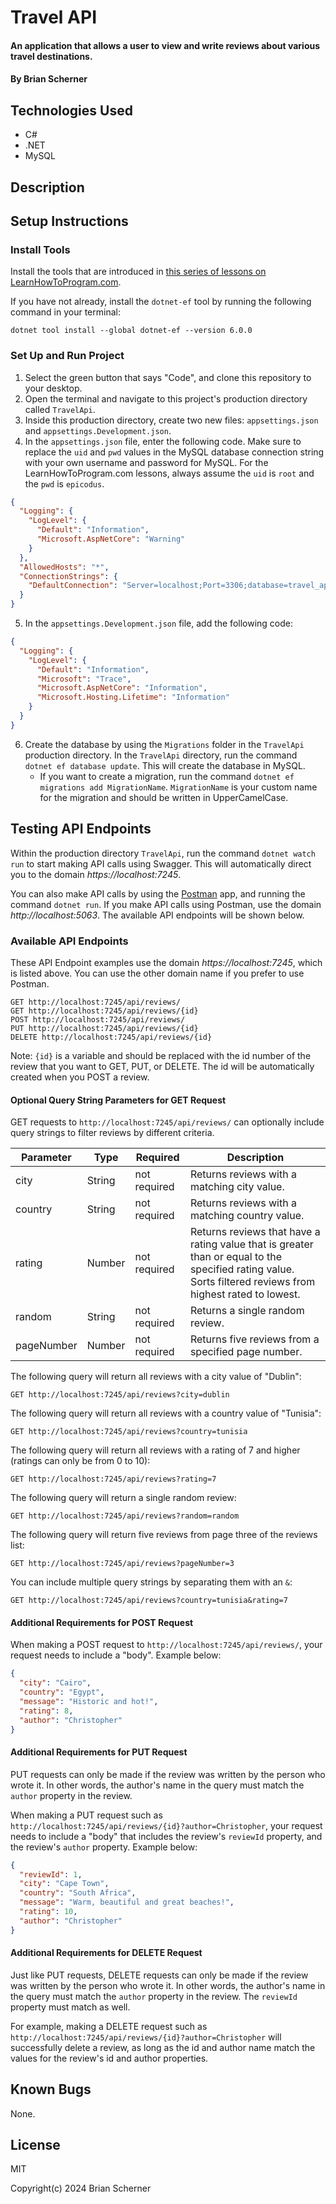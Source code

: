 # Travel API

#### An application that allows a user to view and write reviews about various travel destinations.

#### By Brian Scherner

## Technologies Used

* C#
* .NET
* MySQL

## Description

<!-- This application has full CRUD (Create, Read, Update, Delete) functionality, and allows users to GET, POST, PUT, and DELETE reviews about various travel destinations. Users can GET (Read) and POST (Create) reviews about travel destinations. To POST a review, they enter a city, country, message, rating, and their name.

They can also GET reviews by entering a country, city, ID, rating, or by entering a "random" query. A user can also PUT (Edit) and DELETE (Delete) reviews, but only if they wrote them. The "author" name for the review must match the input for the "author" query in the request. -->

## Setup Instructions

### Install Tools

Install the tools that are introduced in [this series of lessons on LearnHowToProgram.com](https://old.learnhowtoprogram.com/fidgetech-3-c-and-net/3-0-lessons-1-5-getting-started-with-c/3-0-0-01-welcome-to-c).

If you have not already, install the `dotnet-ef` tool by running the following command in your terminal:

```
dotnet tool install --global dotnet-ef --version 6.0.0
```

### Set Up and Run Project

1. Select the green button that says "Code", and clone this repository to your desktop.
2. Open the terminal and navigate to this project's production directory called `TravelApi`.
3. Inside this production directory, create two new files: `appsettings.json` and `appsettings.Development.json`.
4. In the `appsettings.json` file, enter the following code. Make sure to replace the `uid` and `pwd` values in the MySQL database connection string with your own username and password for MySQL. For the LearnHowToProgram.com lessons, always assume the `uid` is `root` and the `pwd` is `epicodus`.

```json
{
  "Logging": {
    "LogLevel": {
      "Default": "Information",
      "Microsoft.AspNetCore": "Warning"
    }
  },
  "AllowedHosts": "*",
  "ConnectionStrings": {
    "DefaultConnection": "Server=localhost;Port=3306;database=travel_api;uid=root;pwd=epicodus;"
  }
}
```

5. In the `appsettings.Development.json` file, add the following code:

```json
{
  "Logging": {
    "LogLevel": {
      "Default": "Information",
      "Microsoft": "Trace",
      "Microsoft.AspNetCore": "Information",
      "Microsoft.Hosting.Lifetime": "Information"
    }
  }
}
```

6. Create the database by using the `Migrations` folder in the `TravelApi` production directory. In the `TravelApi` directory, run the command `dotnet ef database update`. This will create the database in MySQL.
    * If you want to create a migration, run the command `dotnet ef migrations add MigrationName`. `MigrationName` is your custom name for the migration and should be written in UpperCamelCase.

## Testing API Endpoints

Within the production directory `TravelApi`, run the command `dotnet watch run` to start making API calls using Swagger. This will automatically direct you to the domain _https://localhost:7245_.

You can also make API calls by using the [Postman](https://www.postman.com/) app, and running the command `dotnet run`. If you make API calls using Postman, use the domain _http://localhost:5063_. The available API endpoints will be shown below.

### Available API Endpoints

These API Endpoint examples use the domain _https://localhost:7245_, which is listed above. You can use the other domain name if you prefer to use Postman.

```
GET http://localhost:7245/api/reviews/
GET http://localhost:7245/api/reviews/{id}
POST http://localhost:7245/api/reviews/
PUT http://localhost:7245/api/reviews/{id}
DELETE http://localhost:7245/api/reviews/{id}
```

Note: `{id}` is a variable and should be replaced with the id number of the review that you want to GET, PUT, or DELETE. The id will be automatically created when you POST a review.

#### Optional Query String Parameters for GET Request

GET requests to `http://localhost:7245/api/reviews/` can optionally include query strings to filter reviews by different criteria.

| Parameter   | Type        |  Required    | Description |
| ----------- | ----------- | -----------  | ----------- |
| city    | String      | not required | Returns reviews with a matching city value. |
| country        | String      | not required | Returns reviews with a matching country value. |
| rating  | Number      | not required | Returns reviews that have a rating value that is greater than or equal to the specified rating value. Sorts filtered reviews from highest rated to lowest. |
| random    | String      | not required | Returns a single random review. |
| pageNumber       | Number      | not required | Returns five reviews from a specified page number. |

The following query will return all reviews with a city value of "Dublin":

```
GET http://localhost:7245/api/reviews?city=dublin
```

The following query will return all reviews with a country value of "Tunisia":

```
GET http://localhost:7245/api/reviews?country=tunisia
```

The following query will return all reviews with a rating of 7 and higher (ratings can only be from 0 to 10):

```
GET http://localhost:7245/api/reviews?rating=7
```

The following query will return a single random review:

```
GET http://localhost:7245/api/reviews?random=random
```

The following query will return five reviews from page three of the reviews list:

```
GET http://localhost:7245/api/reviews?pageNumber=3
```

You can include multiple query strings by separating them with an `&`:

```
GET http://localhost:7245/api/reviews?country=tunisia&rating=7
```

#### Additional Requirements for POST Request

When making a POST request to `http://localhost:7245/api/reviews/`, your request needs to include a "body". Example below:

```json
{
  "city": "Cairo",
  "country": "Egypt",
  "message": "Historic and hot!",
  "rating": 8,
  "author": "Christopher"
}
```

#### Additional Requirements for PUT Request

PUT requests can only be made if the review was written by the person who wrote it. In other words, the author's name in the query must match the `author` property in the review.

When making a PUT request such as `http://localhost:7245/api/reviews/{id}?author=Christopher`, your request needs to include a "body" that includes the review's `reviewId` property, and the review's `author` property. Example below:

```json
{
  "reviewId": 1,
  "city": "Cape Town",
  "country": "South Africa",
  "message": "Warm, beautiful and great beaches!",
  "rating": 10,
  "author": "Christopher"
}
```

#### Additional Requirements for DELETE Request

Just like PUT requests, DELETE requests can only be made if the review was written by the person who wrote it. In other words, the author's name in the query must match the `author` property in the review. The `reviewId` property must match as well.

For example, making a DELETE request such as `http://localhost:7245/api/reviews/{id}?author=Christopher` will successfully delete a review, as long as the id and author name match the values for the review's id and author properties.

## Known Bugs

None.

## License

MIT

Copyright(c) 2024 Brian Scherner



